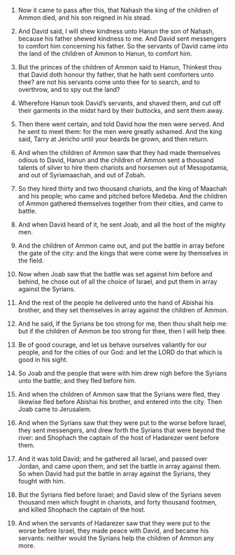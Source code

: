 1. Now it came to pass after this, that Nahash the king of the
children of Ammon died, and his son reigned in his stead.

2. And David said, I will shew kindness unto Hanun the son of
Nahash, because his father shewed kindness to me. And David sent
messengers to comfort him concerning his father. So the servants of
David came into the land of the children of Ammon to Hanun, to comfort
him.

3. But the princes of the children of Ammon said to Hanun, Thinkest
thou that David doth honour thy father, that he hath sent comforters
unto thee? are not his servants come unto thee for to search, and to
overthrow, and to spy out the land?

4. Wherefore Hanun took David’s
servants, and shaved them, and cut off their garments in the midst
hard by their buttocks, and sent them away.

5. Then there went certain, and told David how the men were served.
And he sent to meet them: for the men were greatly ashamed. And the
king said, Tarry at Jericho until your beards be grown, and then
return.

6. And when the children of Ammon saw that they had made themselves
odious to David, Hanun and the children of Ammon sent a thousand
talents of silver to hire them chariots and horsemen out of
Mesopotamia, and out of Syriamaachah, and out of Zobah.

7. So they hired thirty and two thousand chariots, and the king of
Maachah and his people; who came and pitched before Medeba. And the
children of Ammon gathered themselves together from their cities, and
came to battle.

8. And when David heard of it, he sent Joab, and all the host of the
mighty men.

9. And the children of Ammon came out, and put the battle in array
before the gate of the city: and the kings that were come were by
themselves in the field.

10. Now when Joab saw that the battle was set against him before and
behind, he chose out of all the choice of Israel, and put them in
array against the Syrians.

11. And the rest of the people he delivered unto the hand of Abishai
his brother, and they set themselves in array against the children of
Ammon.

12. And he said, If the Syrians be too strong for me, then thou
shalt help me: but if the children of Ammon be too strong for thee,
then I will help thee.

13. Be of good courage, and let us behave ourselves valiantly for
our people, and for the cities of our God: and let the LORD do that
which is good in his sight.

14. So Joab and the people that were with him drew nigh before the
Syrians unto the battle; and they fled before him.

15. And when the children of Ammon saw that the Syrians were fled,
they likewise fled before Abishai his brother, and entered into the
city. Then Joab came to Jerusalem.

16. And when the Syrians saw that they were put to the worse before
Israel, they sent messengers, and drew forth the Syrians that were
beyond the river: and Shophach the captain of the host of Hadarezer
went before them.

17. And it was told David; and he gathered all Israel, and passed
over Jordan, and came upon them, and set the battle in array against
them. So when David had put the battle in array against the Syrians,
they fought with him.

18. But the Syrians fled before Israel; and David slew of the
Syrians seven thousand men which fought in chariots, and forty
thousand footmen, and killed Shophach the captain of the host.

19. And when the servants of Hadarezer saw that they were put to the
worse before Israel, they made peace with David, and became his
servants: neither would the Syrians help the children of Ammon any
more.